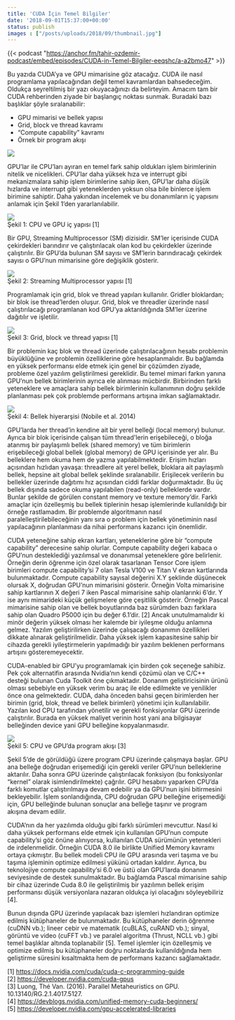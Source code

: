 ```yaml
---
title: 'CUDA İçin Temel Bilgiler'
date: '2018-09-01T15:37:00+00:00'
status: publish
images : ["/posts/uploads/2018/09/thumbnail.jpg"]
---
```


{{< podcast "https://anchor.fm/tahir-ozdemir-podcast/embed/episodes/CUDA-in-Temel-Bilgiler-eeqshc/a-a2bmo47" >}}

Bu yazıda CUDA’ya ve GPU mimarisine göz atacağız. CUDA ile nasıl programlama yapılacağından değil temel kavramlardan bahsedeceğim. Oldukça seyreltilmiş bir yazı okuyacağınızı da belirteyim. Amacım tam bir CUDA rehberinden ziyade bir başlangıç noktası sunmak. Buradaki bazı başlıklar şöyle sıralanabilir:

- GPU mimarisi ve bellek yapısı
- Grid, block ve thread kavramı
- “Compute capability” kavramı
- Örnek bir program akışı

![](../../../uploads/2018/09/thumbnail.jpg)

GPU’lar ile CPU’ları ayıran en temel fark sahip oldukları işlem birimlerinin nitelik ve nicelikleri. CPU’lar daha yüksek hıza ve interrupt gibi mekanizmalara sahip işlem birimlerine sahip iken, GPU’lar daha düşük hızlarda ve interrupt gibi yeteneklerden yoksun olsa bile binlerce işlem birimine sahiptir. Daha yakından incelemek ve bu donanımların iç yapısını anlamak için Şekil 1’den yararlanılabilir.

![](../../../uploads/2018/09/CPU-2Bvs-2BGPU.png#mid)  
Şekil 1: CPU ve GPU iç yapısı \[1\]

Bir GPU, Streaming Multiprocessor (SM) dizisidir. SM’ler içerisinde CUDA çekirdekleri barındırır ve çalıştırılacak olan kod bu çekirdekler üzerinde çalıştırılır. Bir GPU’da bulunan SM sayısı ve SM’lerin barındıracağı çekirdek sayısı o GPU’nun mimarisine göre değişiklik gösterir.

![](../../../uploads/2018/09/SM.png#mid)  
Şekil 2: Streaming Multiprocessor yapısı \[1\]

Programlamak için grid, blok ve thread yapıları kullanılır. Gridler bloklardan; bir blok ise thread’lerden oluşur. Grid, blok ve threadler üzerinde nasıl çalıştırılacağı programlanan kod GPU’ya aktarıldığında SM’ler üzerine dağıtılır ve işletilir.

![](https://3.bp.blogspot.com/-iRE0_MuY-kE/W4qrWnIGDvI/AAAAAAAAAuE/Ihm2mvKvOdwpmkH3hvOnf7wWbywhF_SfACLcBGAs/s400/GBT.png#mid)  
Şekil 3: Grid, block ve thread yapısı \[1\]

Bir problemin kaç blok ve thread üzerinde çalıştırılacağının hesabı problemin büyüklüğüne ve problemin özelliklerine göre hesaplanmalıdır. Bu bağlamda en yüksek performansı elde etmek için genel bir çözümden ziyade, probleme özel yazılım geliştirilmesi gereklidir. Bu temel mimari farkın yanına GPU’nun bellek birimlerinin ayrıca ele alınması mücbirdir. Birbirinden farklı yeteneklere ve amaçlara sahip bellek birimlerinin kullanımının doğru şekilde planlanması pek çok problemde performans artışına imkan sağlamaktadır.

![](../../../uploads/2018/09/Bellekler.png#mid)  
Şekil 4: Bellek hiyerarşisi (Nobile et al. 2014)

GPU’larda her thread’in kendine ait bir yerel belleği (local memory) bulunur. Ayrıca bir blok içerisinde çalışan tüm thread'lerin erişebileceği, o bloğa atanmış bir paylaşımlı bellek (shared memory) ve tüm birimlerin erişebileceği global bellek (global memory) de GPU içerisinde yer alır. Bu belleklere hem okuma hem de yazma yapılabilmektedir. Erişim hızları açısından hızlıdan yavaşa: threadlere ait yerel bellek, bloklara ait paylaşımlı bellek, hepsine ait global bellek şeklinde sıralanabilir. Erişilecek verilerin bu bellekler üzerinde dağıtımı hız açısından ciddi farklar doğurmaktadır. Bu üç bellek dışında sadece okuma yapılabilen (read-only) belleklerde vardır. Bunlar şekilde de görülen constant memory ve texture memory’dir. Farklı amaçlar için özelleşmiş bu bellek tiplerinin hesap işlemlerinde kullanıldığı bir örneğe rastlamadım. Bir problemde algoritmanın nasıl paralelleştirilebileceğinin yanı sıra o problem için bellek yönetiminin nasıl yapılacağının planlanması da nihai performans kazancı için önemlidir.

CUDA yeteneğine sahip ekran kartları, yeteneklerine göre bir “compute capability” derecesine sahip olurlar. Compute capability değeri kabaca o GPU’nun desteklediği yazılımsal ve donanımsal yeteneklere göre belirlenir. Örneğin derin öğrenme için özel olarak tasarlanan Tensor Core işlem birimleri compute capability’si 7 olan Tesla V100 ve Titan V ekran kartlarında bulunmaktadır. Compute capability sayısal değerini X.Y şeklinde düşünecek olursak X, doğrudan GPU’nun mimarisini gösterir. Örneğin Volta mimarisine sahip kartlarının X değeri 7 iken Pascal mimarisine sahip olanlarınki 6’dır. Y ise aynı mimarideki küçük gelişmelere göre çeşitlilik gösterir. Örneğin Pascal mimarisine sahip olan ve bellek boyutlarında baz sürümden bazı farklara sahip olan Quadro P5000 için bu değer 6.1’dir. \[2\] Ancak unutulmamalıdır ki minör değerin yüksek olması her kalemde bir iyileşme olduğu anlamına gelmez. Yazılım geliştirilirken üzerinde çalışacağı donanımın özellikleri dikkate alınarak geliştirilmelidir. Daha yüksek işlem kapasitesine sahip bir cihazda gerekli iyileştirmelerin yapılmadığı bir yazılım beklenen performans artışını gösteremeyecektir.

CUDA-enabled bir GPU’yu programlamak için birden çok seçeneğe sahibiz. Pek çok alternatifin arasında Nvidia’nın kendi çözümü olan ve C/C++ desteği bulunan Cuda Toolkit öne çıkmaktadır. Donanım geliştiricisinin ürünü olması sebebiyle en yüksek verim bu araç ile elde edilmekte ve yenilikler önce ona gelmektedir. CUDA, daha önceden bahsi geçen birimlerden her birimin (grid, blok, thread ve bellek birimleri) yönetimi için kullanılabilir. Yazılan kod CPU tarafından yönetilir ve gerekli fonksiyonlar GPU üzerinde çalıştırılır. Burada en yüksek maliyet verinin host yani ana bilgisayar belleğinden device yani GPU belleğine kopyalanmasıdır.

![](../../../uploads/2018/09/Ak-25C4-25B1-25C5-259F.png#mid)   
Şekil 5: CPU ve GPU’da program akışı \[3\]

Şekil 5’de de görüldüğü üzere program CPU üzerinde çalışmaya başlar. GPU ana belleğe doğrudan erişemediği için gerekli veriler GPU’nun belleklerine aktarılır. Daha sonra GPU üzerinde çalıştırılacak fonksiyon (bu fonksiyonlar “kernel” olarak isimlendirilmekte) çağrılır. GPU hesabını yaparken CPU’da farklı komutlar çalıştırılmaya devam edebilir ya da GPU’nun işini bitirmesini bekleyebilir. İşlem sonlandığında, CPU doğrudan GPU belleğine erişemediği için, GPU belleğinde bulunan sonuçlar ana belleğe taşınır ve program akışına devam edilir.

CUDA’nın da her yazılımda olduğu gibi farklı sürümleri mevcuttur. Nasıl ki daha yüksek performans elde etmek için kullanılan GPU’nun compute capability’si göz önüne alınıyorsa, kullanılan CUDA sürümünün yetenekleri de irdelenmelidir. Örneğin CUDA 8.0 ile birlikte Unified Memory kavramı ortaya çıkmıştır. Bu bellek modeli CPU ile GPU arasında veri taşıma ve bu taşıma işleminin optimize edilmesi yükünü ortadan kaldırır. Ayrıca, bu teknolojiye compute capability’si 6.0 ve üstü olan GPU’larda donanım seviyesinde de destek sunulmaktadır. Bu bağlamda Pascal mimarisine sahip bir cihaz üzerinde Cuda 8.0 ile geliştirilmiş bir yazılımın bellek erişim performansı düşük versiyonlara nazaran oldukça iyi olacağını söyleyebiliriz \[4\].

Bunun dışında GPU üzerinde yapılacak bazı işlemleri hızlandıran optimize edilmiş kütüphaneler de bulunmaktadır. Bu kütüphaneler derin öğrenme (cuDNN vb.); lineer cebir ve matematik (cuBLAS, cuRAND vb.); sinyal, görüntü ve video (cuFFT vb.) ve paralel algoritma (Thrust, NCLL vb.) gibi temel başlıklar altında toplanabilir \[5\]. Temel işlemler için özelleşmiş ve optimize edilmiş bu kütüphaneler doğru noktalarda kullanıldığında hem geliştirme süresini kısaltmakta hem de performans kazancı sağlamaktadır.

\[1\] <https://docs.nvidia.com/cuda/cuda-c-programming-guide>  
\[2\] <https://developer.nvidia.com/cuda-gpus>  
\[3\] Luong, Thé Van. (2016). Parallel Metaheuristics on GPU. 10.13140/RG.2.1.4017.5127.  
\[4\] <https://devblogs.nvidia.com/unified-memory-cuda-beginners/>  
\[5\] <https://developer.nvidia.com/gpu-accelerated-libraries>

